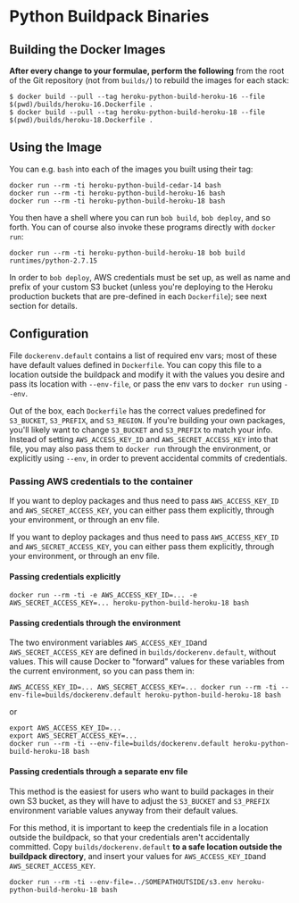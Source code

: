 # Python Buildpack Binaries

## Building the Docker Images

**After every change to your formulae, perform the following** from the root of the Git repository (not from `builds/`) to rebuild the images for each stack:

    $ docker build --pull --tag heroku-python-build-heroku-16 --file $(pwd)/builds/heroku-16.Dockerfile .
    $ docker build --pull --tag heroku-python-build-heroku-18 --file $(pwd)/builds/heroku-18.Dockerfile .

## Using the Image

You can e.g. `bash` into each of the images you built using their tag:

    docker run --rm -ti heroku-python-build-cedar-14 bash
    docker run --rm -ti heroku-python-build-heroku-16 bash
    docker run --rm -ti heroku-python-build-heroku-18 bash

You then have a shell where you can run `bob build`, `bob deploy`, and so forth. You can of course also invoke these programs directly with `docker run`:

    docker run --rm -ti heroku-python-build-heroku-18 bob build runtimes/python-2.7.15

In order to `bob deploy`, AWS credentials must be set up, as well as name and prefix of your custom S3 bucket (unless you're deploying to the Heroku production buckets that are pre-defined in each `Dockerfile`); see next section for details.

## Configuration

File `dockerenv.default` contains a list of required env vars; most of these have default values defined in `Dockerfile`. You can copy this file to a location outside the buildpack and modify it with the values you desire and pass its location with `--env-file`, or pass the env vars to `docker run` using `--env`.

Out of the box, each `Dockerfile` has the correct values predefined for `S3_BUCKET`, `S3_PREFIX`, and `S3_REGION`. If you're building your own packages, you'll likely want to change `S3_BUCKET` and `S3_PREFIX` to match your info. Instead of setting `AWS_ACCESS_KEY_ID` and `AWS_SECRET_ACCESS_KEY` into that file, you may also pass them to `docker run` through the environment, or explicitly using `--env`, in order to prevent accidental commits of credentials.

### Passing AWS credentials to the container

If you want to deploy packages and thus need to pass `AWS_ACCESS_KEY_ID` and `AWS_SECRET_ACCESS_KEY`, you can either pass them explicitly, through your environment, or through an env file.

If you want to deploy packages and thus need to pass `AWS_ACCESS_KEY_ID` and `AWS_SECRET_ACCESS_KEY`, you can either pass them explicitly, through your environment, or through an env file.

#### Passing credentials explicitly

    docker run --rm -ti -e AWS_ACCESS_KEY_ID=... -e AWS_SECRET_ACCESS_KEY=... heroku-python-build-heroku-18 bash

#### Passing credentials through  the environment

The two environment variables `AWS_ACCESS_KEY_ID`and `AWS_SECRET_ACCESS_KEY` are defined in `builds/dockerenv.default`, without values. This will cause Docker to "forward" values for these variables from the current environment, so you can pass them in:

    AWS_ACCESS_KEY_ID=... AWS_SECRET_ACCESS_KEY=... docker run --rm -ti --env-file=builds/dockerenv.default heroku-python-build-heroku-18 bash

or

    export AWS_ACCESS_KEY_ID=...
    export AWS_SECRET_ACCESS_KEY=...
    docker run --rm -ti --env-file=builds/dockerenv.default heroku-python-build-heroku-18 bash

#### Passing credentials through a separate env file

This method is the easiest for users who want to build packages in their own S3 bucket, as they will have to adjust the `S3_BUCKET` and `S3_PREFIX` environment variable values anyway from their default values.

For this method, it is important to keep the credentials file in a location outside the buildpack, so that your credentials aren't accidentally committed. Copy `builds/dockerenv.default` **to a safe location outside the buildpack directory**, and insert your values for `AWS_ACCESS_KEY_ID`and `AWS_SECRET_ACCESS_KEY`.

    docker run --rm -ti --env-file=../SOMEPATHOUTSIDE/s3.env heroku-python-build-heroku-18 bash
